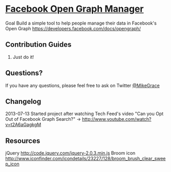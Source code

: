 [Facebook Open Graph Manager](http://opengraphmanager.michaelgrace.org/)
==================================================

Goal
Build a simple tool to help people manage their data in Facebook's Open Graph https://developers.facebook.com/docs/opengraph/


Contribution Guides
--------------------------------------

1. Just do it!


Questions?
----------

If you have any questions, please feel free to ask on Twitter
[@MikeGrace](https://twitter.com/mikegrace)


Changelog
---------
2013-07-13 Started project after watching Tech Feed's video "Can you Opt Out of Facebook Graph Search?" -> http://www.youtube.com/watch?v=t2A6aGagkgM


Resources
---------

jQuery http://code.jquery.com/jquery-2.0.3.min.js
Broom icon http://www.iconfinder.com/icondetails/23227/128/broom_brush_clear_sweep_icon